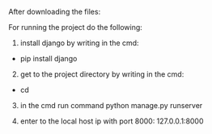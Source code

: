 After downloading the files:

For running the project do the following:

1. install django by writing in the cmd:
  * pip install django

2. get to the project directory by writing in the cmd:
  * cd <project directory>

3. in the cmd run command python manage.py runserver
 

4. enter to the local host ip with port 8000:
    127.0.0.1:8000

